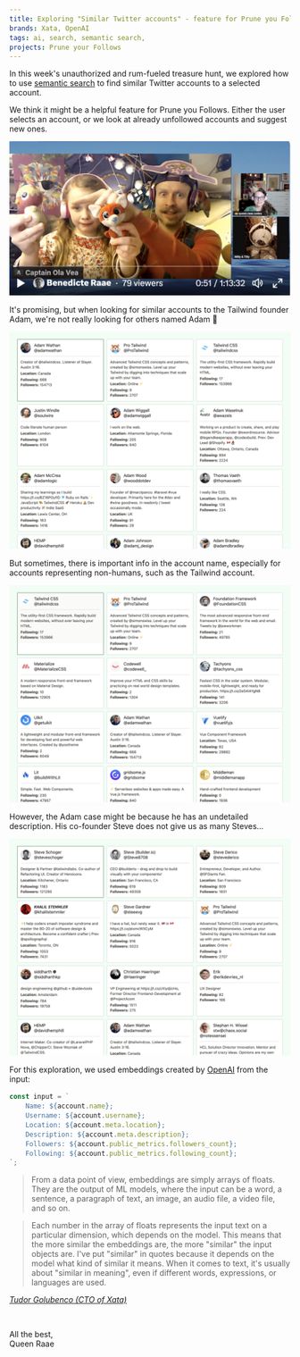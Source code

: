 ```yaml
---
title: Exploring "Similar Twitter accounts" - feature for Prune you Follows
brands: Xata, OpenAI
tags: ai, search, semantic search,
projects: Prune your Follows
---
```


In this week's unauthorized and rum-fueled treasure hunt, we explored how to use [semantic search](/emails/2023-03-21-semantic-search/) to find similar Twitter accounts to a selected account.

We think it might be a helpful feature for Prune you Follows. Either the user selects an account, or we look at already unfollowed accounts and suggest new ones.

[![Screenshot of the Pirate Princess holding two small stuffed animals with Cap'n', Queen Raae and Milly+Tilly Cam](./screenshot.jpg)](https://www.youtube.com/live/VrpOFeWbz5M?feature=share)

It's promising, but when looking for similar accounts to the Tailwind founder Adam, we're not really looking for others named Adam 🤔

![Results for Adam, lots of Adams](./adam-results.png)

But sometimes, there is important info in the account name, especially for accounts representing non-humans, such as the Tailwind account.

![Results for Tailwind, lots of other ui frameworks](./tailwind-results.png)

However, the Adam case might be because he has an undetailed description. His co-founder Steve does not give us as many Steves...

![Results for Steve](./steve-results.png)

For this exploration, we used embeddings created by [OpenAI](https://platform.openai.com/docs/api-reference/embeddings) from the input:

```js
const input = `
    Name: ${account.name};
    Username: ${account.username};
    Location: ${account.meta.location};
    Description: ${account.meta.description};
    Followers: ${account.public_metrics.followers_count};
    Following: ${account.public_metrics.following_count};
`;
```

> From a data point of view, embeddings are simply arrays of floats. They are the output of ML models, where the input can be a word, a sentence, a paragraph of text, an image, an audio file, a video file, and so on.

> Each number in the array of floats represents the input text on a particular dimension, which depends on the model. This means that the more similar the embeddings are, the more "similar" the input objects are. I've put "similar" in quotes because it depends on the model what kind of similar it means. When it comes to text, it's usually about "similar in meaning", even if different words, expressions, or languages are used.

<cite>[Tudor Golubenco (CTO of Xata)](https://xata.io/blog/semantic-search-openai-typescript-deno)</cite>

&nbsp;

All the best,\
Queen Raae

```

```
